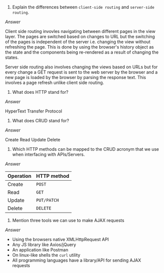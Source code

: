 1.  Explain the differences between `client-side routing` and
    `server-side routing`.

_Answer_

Client side routing invovles navigating between different pages in the view
layer. The pages are switched based on changes to URL but the switching of the
pages is independent of the server i.e. changing the view without refreshing the
page. This is done by using the browser's history object as the state and the
components being re-rendered as a result of changing the states.

Server side routing also involves changing the views based on URLs but for every
change a GET request is sent to the web server by the browser and a new page is
loaded by the browser by parsing the response text. This involves a page refresh
unlike client side routing.

1.  What does HTTP stand for?

_Answer_

HyperText Transfer Protocol

1.  What does CRUD stand for?

_Answer_

Create Read Update Delete

1.  Which HTTP methods can be mapped to the CRUD acronym that we use when
    interfacing with APIs/Servers.

_Answer_

| Operation | HTTP method |
| --------- | ----------- |
| Create    | `POST`      |
| Read      | `GET`       |
| Update    | `PUT/PATCH` |
| Delete    | `DELETE`    |

1.  Mention three tools we can use to make AJAX requests

_Answer_

- Using the browsers native XMLHttpRequest API
- Any JS library like Axios/jQuery
- An application like Postman
- On linux-like shells the `curl` utility
- All programming languages have a library/API for sending AJAX requests
